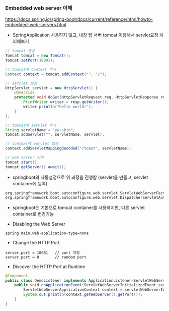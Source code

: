 ### Embedded web server 이해
https://docs.spring.io/spring-boot/docs/current/reference/html/howto-embedded-web-servers.html


* SpringApplication 사용하지 않고, 내장 웹 서버 tomcat 이용해서 servlet요청 처리해보기
```java
// tomcat 생성
Tomcat tomcat = new Tomcat();
tomcat.setPort(10991);

// tomcat에 context 추가
Context context = tomcat.addContext("", "/");

// servlet 생성
HttpServlet servlet = new HttpServlet() {
    @Override
    protected void doGet(HttpServletRequest req, HttpServletResponse resp) throws ServletException, IOException {
        PrintWriter writer = resp.getWriter();
        writer.println("hello world!");
    }
};

// tomcat에 servlet 추가
String servletName = "yw-shin";
tomcat.addServlet("", servletName, servlet);

// context에 servlet 맵핑
context.addServletMappingDecoded("/toast", servletName);

// web server 시작
tomcat.start();
tomcat.getServer().await();
```

* springboot의 자동설정으로 위 과정을 진행함 (servlet을 만들고, servlet container에 등록)
```properties
org.springframework.boot.autoconfigure.web.servlet.ServletWebServerFactoryAutoConfiguration 
org.springframework.boot.autoconfigure.web.servlet.DispatcherServletAutoConfiguration
```

* springboot는 기본으로 tomcat container를 사용하지만, 다른 servlet container로 변경가능

* Disabling the Web Server
```properties
spring.main.web-application-type=none
```

* Change the HTTP Port
```properties
server.port = 10081   // port 지정
server.port = 0       // random port
```

* Discover the HTTP Port at Runtime
```java
@Component
public class DemoListener implements ApplicationListener<ServletWebServerInitializedEvent> {
	public void onApplicationEvent(ServletWebServerInitializedEvent servletWebServerInitializedEvent) {
		ServletWebServerApplicationContext context = servletWebServerInitializedEvent.getApplicationContext();
		System.out.println(context.getWebServer().getPort());
	}
}
```
